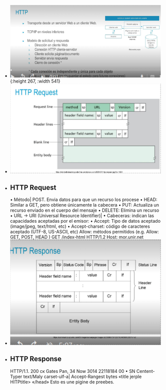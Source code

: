 - ![image.png](../assets/image_1722191720120_0.png){:height 267, :width 541}
- ![image.png](../assets/image_1722191876722_0.png)
- ## HTTP Request
  • Método|
  POST. Envia datos para que un recurso los procese
  • HEAD: Similar a GET, pero obtiene únicamente la cabecera
  • PUT: Actualiza un recurso enviado en el cuerpo del mensaje
  • DELETE: Elimina un recurso
  • URL → URI (Universal Resource Identifier)|
  • Cabeceras: indican las capacidades aceptadas por el emisor:
  • Accept: Tipo de datos aceptado (image/jpeg, text/html, etc)
  • Accept-charset: código de caracteres aceptado (UTF-8, US-ASCIl, etc)
  Allow: métodos permitidos (e.g. Allow: GET, POST, HEAD )
  GET /index-html HTTP/1.2
  Host: mor.unir.net
- ![image.png](../assets/image_1722192004493_0.png)
- ## HTTP Response
  HТТР/1.1. 200 ск
  Gates Pan, 34 Now 3014 22118184 00
  • SN
  Centent-Typer text/Maly carset-ulf-a|
  Accept-Rangest bytes
  «title jerple HITPtitle>
  «/head»
  Esto es une pigine de preebes.